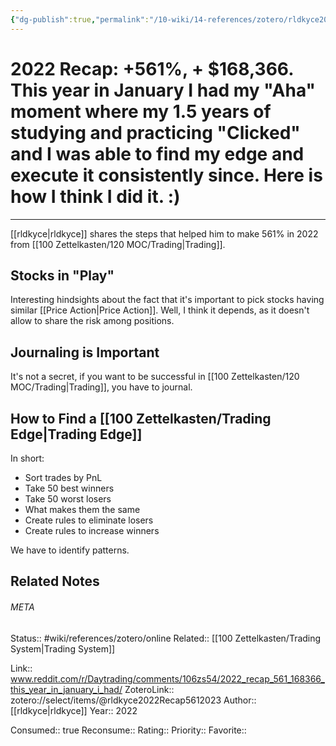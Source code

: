 ```yaml
---
{"dg-publish":true,"permalink":"/10-wiki/14-references/zotero/rldkyce2022-recap5612023/"}
---
```


# 2022 Recap: +561%, + $168,366. This year in January I had my "Aha" moment where my 1.5 years of studying and practicing "Clicked" and I was able to find my edge and execute it consistently since. Here is how I think I did it. :)
---
[[rldkyce\|rldkyce]] shares the steps that helped him to make 561% in 2022 from [[100 Zettelkasten/120 MOC/Trading\|Trading]].

## Stocks in "Play"
Interesting hindsights about the fact that it's important to pick stocks having similar [[Price Action\|Price Action]]. Well, I think it depends, as it doesn't allow to share the risk among positions.

## Journaling is Important
It's not a secret, if you want to be successful in [[100 Zettelkasten/120 MOC/Trading\|Trading]], you have to journal.

## How to Find a [[100 Zettelkasten/Trading Edge\|Trading Edge]]
In short:
-   Sort trades by PnL
-   Take 50 best winners
-   Take 50 worst losers
-   What makes them the same
-   Create rules to eliminate losers
-   Create rules to increase winners

We have to identify patterns.

## Related Notes




###### META
Status:: #wiki/references/zotero/online
Related:: [[100 Zettelkasten/Trading System\|Trading System]]

Link:: www.reddit.com/r/Daytrading/comments/106zs54/2022_recap_561_168366_this_year_in_january_i_had/
ZoteroLink:: zotero://select/items/@rldkyce2022Recap5612023
Author:: [[rldkyce\|rldkyce]]
Year:: 2022

Consumed:: true
Reconsume:: 
Rating:: 
Priority:: 
Favorite:: 